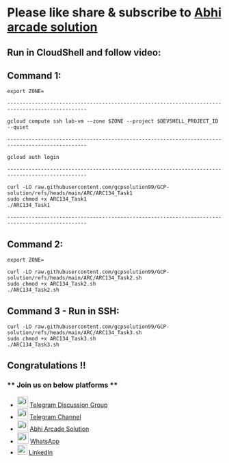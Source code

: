 # Please like share & subscribe to [Abhi arcade solution](http://www.youtube.com/@Abhi_Arcade_Solution)

## Run in CloudShell and follow video:

## Command 1: 

```
export ZONE=

------------------------------------------------------------------------------------------------

gcloud compute ssh lab-vm --zone $ZONE --project $DEVSHELL_PROJECT_ID --quiet

------------------------------------------------------------------------------------------------

gcloud auth login

------------------------------------------------------------------------------------------------

curl -LO raw.githubusercontent.com/gcpsolution99/GCP-solution/refs/heads/main/ARC/ARC134_Task1
sudo chmod +x ARC134_Task1
./ARC134_Task1

------------------------------------------------------------------------------------------------

```

## Command 2: 

```
export ZONE=
```
```
curl -LO raw.githubusercontent.com/gcpsolution99/GCP-solution/refs/heads/main/ARC/ARC134_Task2.sh
sudo chmod +x ARC134_Task2.sh
./ARC134_Task2.sh
```

## Command 3 - Run in SSH: 

```
curl -LO raw.githubusercontent.com/gcpsolution99/GCP-solution/refs/heads/main/ARC/ARC134_Task3.sh
sudo chmod +x ARC134_Task3.sh
./ARC134_Task3.sh
```



## Congratulations !!

### ** Join us on below platforms **

- <img width="25" alt="image" src="https://github.com/user-attachments/assets/171448df-7b22-4166-8d8d-86f72fb78aff"> [Telegram Discussion Group](https://t.me/+HiOSF3PxrvFhNzU1)
- <img width="25" alt="image" src="https://github.com/user-attachments/assets/0ebd7e7d-6f9b-41e9-a241-8483dca9f3f1"> [Telegram Channel](https://t.me/abhiarcadesolution)
- <img width="25" alt="image" src="https://github.com/user-attachments/assets/dc326965-d4fa-4f1b-87f1-dbad6e3a7259"> [Abhi Arcade Solution](https://www.youtube.com/@Abhi_Arcade_Solution)
- <img width="26" alt="image" src="https://github.com/user-attachments/assets/d9070a07-7fce-47c5-8626-7ea98ccc46e3"> [WhatsApp](https://whatsapp.com/channel/0029VakEGSJ0VycJcnB8Fn3z)
- <img width="23" alt="image" src="https://github.com/user-attachments/assets/ce0916c3-e5f9-4709-afbd-e67bd42d1c57"> [LinkedIn](https://www.linkedin.com/in/abhi-arcade-solution-9b8a15319/)
